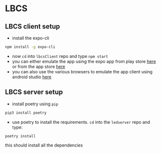 # LBCS

## LBCS client setup
- install the expo-cli
```bash
npm install -g expo-cli
```
- now `cd` into `lbcsClient` repo and type `npm start`
- you can either emulate the app using the expo app from play store [here](https://play.google.com/store/apps/details?id=host.exp.exponent&hl=en) or from the app store [here](https://apps.apple.com/nl/app/expo-client/id982107779)
- you can also use the various browsers to emulate the app client using android studio [here](https://docs.expo.io/workflow/android-studio-emulator/)

## LBCS server setup
- install poetry using `pip`
```python
pip3 install poetry
```
- use poetry to install the requirements. `cd` into the `ledserver` repo and type:
```python
poetry install 
```
this should install all the dependencies

